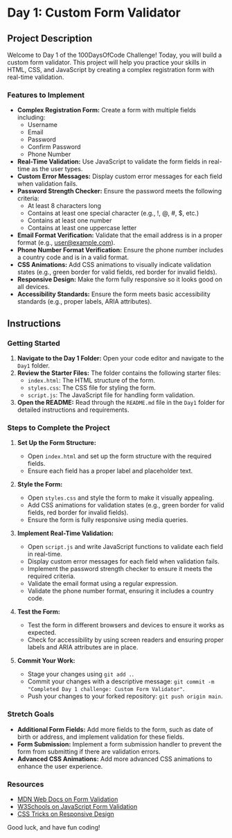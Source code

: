 # Day 1: Custom Form Validator

## Project Description

Welcome to Day 1 of the 100DaysOfCode Challenge! Today, you will build a custom form validator. This project will help you practice your skills in HTML, CSS, and JavaScript by creating a complex registration form with real-time validation.

### Features to Implement

- **Complex Registration Form:** Create a form with multiple fields including:
  - Username
  - Email
  - Password
  - Confirm Password
  - Phone Number
- **Real-Time Validation:** Use JavaScript to validate the form fields in real-time as the user types.
- **Custom Error Messages:** Display custom error messages for each field when validation fails.
- **Password Strength Checker:** Ensure the password meets the following criteria:
  - At least 8 characters long
  - Contains at least one special character (e.g., !, @, #, $, etc.)
  - Contains at least one number
  - Contains at least one uppercase letter
- **Email Format Verification:** Validate that the email address is in a proper format (e.g., user@example.com).
- **Phone Number Format Verification:** Ensure the phone number includes a country code and is in a valid format.
- **CSS Animations:** Add CSS animations to visually indicate validation states (e.g., green border for valid fields, red border for invalid fields).
- **Responsive Design:** Make the form fully responsive so it looks good on all devices.
- **Accessibility Standards:** Ensure the form meets basic accessibility standards (e.g., proper labels, ARIA attributes).

## Instructions

### Getting Started

1. **Navigate to the Day 1 Folder:** Open your code editor and navigate to the `Day1` folder.
2. **Review the Starter Files:** The folder contains the following starter files:
   - `index.html`: The HTML structure of the form.
   - `styles.css`: The CSS file for styling the form.
   - `script.js`: The JavaScript file for handling form validation.
3. **Open the README:** Read through the `README.md` file in the `Day1` folder for detailed instructions and requirements.

### Steps to Complete the Project

1. **Set Up the Form Structure:**

   - Open `index.html` and set up the form structure with the required fields.
   - Ensure each field has a proper label and placeholder text.

2. **Style the Form:**

   - Open `styles.css` and style the form to make it visually appealing.
   - Add CSS animations for validation states (e.g., green border for valid fields, red border for invalid fields).
   - Ensure the form is fully responsive using media queries.

3. **Implement Real-Time Validation:**

   - Open `script.js` and write JavaScript functions to validate each field in real-time.
   - Display custom error messages for each field when validation fails.
   - Implement the password strength checker to ensure it meets the required criteria.
   - Validate the email format using a regular expression.
   - Validate the phone number format, ensuring it includes a country code.

4. **Test the Form:**

   - Test the form in different browsers and devices to ensure it works as expected.
   - Check for accessibility by using screen readers and ensuring proper labels and ARIA attributes are in place.

5. **Commit Your Work:**
   - Stage your changes using `git add .`.
   - Commit your changes with a descriptive message: `git commit -m "Completed Day 1 challenge: Custom Form Validator"`.
   - Push your changes to your forked repository: `git push origin main`.

### Stretch Goals

- **Additional Form Fields:** Add more fields to the form, such as date of birth or address, and implement validation for these fields.
- **Form Submission:** Implement a form submission handler to prevent the form from submitting if there are validation errors.
- **Advanced CSS Animations:** Add more advanced CSS animations to enhance the user experience.

### Resources

- [MDN Web Docs on Form Validation](https://developer.mozilla.org/en-US/docs/Learn/Forms/Form_validation)
- [W3Schools on JavaScript Form Validation](https://www.w3schools.com/js/js_validation.asp)
- [CSS Tricks on Responsive Design](https://css-tricks.com/responsive-web-design-101/)

Good luck, and have fun coding!
